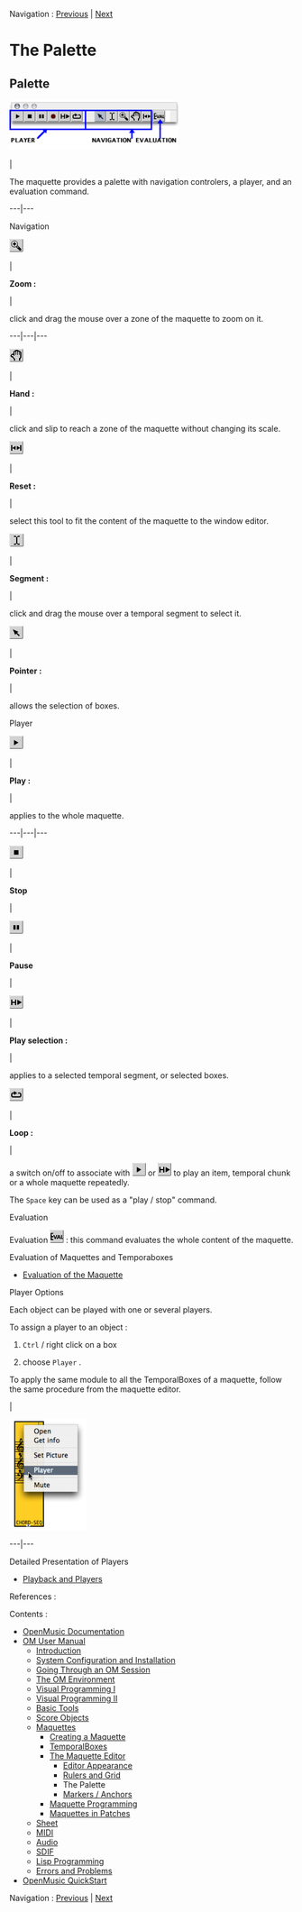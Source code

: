 Navigation : [Previous](Grid%20and%20Rulers "page
précédente\(Rulers and Grid\)") | [Next](Markers "page
suivante\(Markers / Anchors\)")


# The Palette

## Palette

[![](../res/palette_1.png)](../res/palette.png "Cliquez pour agrandir")

|

The maquette provides a palette with navigation controlers, a player, and an
evaluation command.  
  
---|---  
  
Navigation

![](../res/loupe_icon.png)

|

**Zoom :**

|

click and drag the mouse over a zone of the maquette to zoom on it.  
  
---|---|---  
  
![](../res/grab_icon.png)

|

**Hand :**

|

click and slip to reach a zone of the maquette without changing its scale.  
  
![](../res/resize_icon_1.png)

|

**Reset :**

|

select this tool to fit the content of the maquette to the window editor.  
  
![](../res/select_icon.png)

|

**Segment :**

|

click and drag the mouse over a temporal segment to select it.  
  
![](../res/arrow_icon_1.png)

|

**Pointer :**

|

allows the selection of boxes.  
  
Player

![](../res/play_icon_1.png)

|

**Play :**

|

applies to the whole maquette.  
  
---|---|---  
  
![](../res/stop_icon.png)

|

**Stop**

|  
  
![](../res/pause_icon.png)

|

**Pause**

|  
  
![](../res/playselection_icon.png)

|

**Play selection :**

|

applies to a selected temporal segment, or selected boxes.  
  
![](../res/loop_icon.png)

|

**Loop :**

|

a switch on/off to associate with ![](../res/play_icon_1.png) or
![](../res/playselection_icon.png) to play an item, temporal chunk or a whole
maquette repeatedly.  
  
The `Space` key can be used as a "play / stop" command.

Evaluation

Evaluation ![](../res/eval_icon.png) : this command evaluates the whole
content of the maquette.

Evaluation of Maquettes and Temporaboxes

  * [Evaluation of the Maquette](MaquetteEvaluation)

Player Options

Each object can be played with one or several players.

To assign a player to an object :

  1. `Ctrl` / right click on a box 

  2. choose `Player` . 

To apply the same module to all the TemporalBoxes of a maquette, follow the
same procedure from the maquette editor.

|

![](../res/chooseplayer.png)  
  
---|---  
  
Detailed Presentation of Players

  * [Playback and Players](1-Play)

References :

Contents :

  * [OpenMusic Documentation](OM-Documentation)
  * [OM User Manual](OM-User-Manual)
    * [Introduction](00-Contents)
    * [System Configuration and Installation](Installation)
    * [Going Through an OM Session](Goingthrough)
    * [The OM Environment](Environment)
    * [Visual Programming I](BasicVisualProgramming)
    * [Visual Programming II](AdvancedVisualProgramming)
    * [Basic Tools](BasicObjects)
    * [Score Objects](ScoreObjects)
    * [Maquettes](Maquettes)
      * [Creating a Maquette](Maquette)
      * [TemporalBoxes](TemporalBoxes)
      * [The Maquette Editor](Editor)
        * [Editor Appearance](EditorAppearance)
        * [Rulers and Grid](Grid%20and%20Rulers)
        * The Palette
        * [Markers / Anchors](Markers)
      * [Maquette Programming](Programming%20Maquette)
      * [Maquettes in Patches](Maquettes%20in%20Patches)
    * [Sheet](Sheet)
    * [MIDI](MIDI)
    * [Audio](Audio)
    * [SDIF](SDIF)
    * [Lisp Programming](Lisp)
    * [Errors and Problems](errors)
  * [OpenMusic QuickStart](QuickStart-Chapters)

Navigation : [Previous](Grid%20and%20Rulers "page
précédente\(Rulers and Grid\)") | [Next](Markers "page
suivante\(Markers / Anchors\)")

